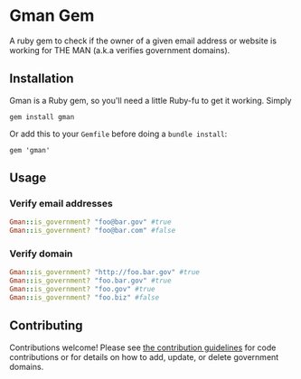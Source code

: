 # Gman Gem

A ruby gem to check if the owner of a given email address or website is working for THE MAN (a.k.a verifies government domains).

## Installation

Gman is a Ruby gem, so you'll need a little Ruby-fu to get it working. Simply

`gem install gman`

Or add this to your `Gemfile` before doing a `bundle install`:

`gem 'gman'`

## Usage

### Verify email addresses

```ruby
Gman::is_government? "foo@bar.gov" #true
Gman::is_government? "foo@bar.com" #false
```
### Verify domain

```ruby
Gman::is_government? "http://foo.bar.gov" #true
Gman::is_government? "foo.bar.gov" #true
Gman::is_government? "foo.gov" #true
Gman::is_government? "foo.biz" #false
```

## Contributing

Contributions welcome! Please see [the contribution guidelines](contributing.md) for code contributions or for details on how to add, update, or delete government domains.
